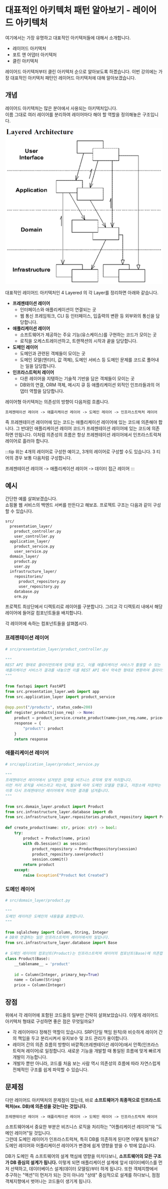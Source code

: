 # 대표적인 아키텍처 패턴 알아보기 - 레이어드 아키텍처

여기에서는 가장 유명하고 대표적인 아키텍처들에 대해서 소개합니다. 

- 레이어드 아키텍처
- 포트 앤 어댑터 아키텍처
- 클린 아키텍처

레이어드 아키텍처부터 클린 아키텍처 순으로 알아보도록 하곘습니다. 이번 강의에는 가장 대표적인 아키텍처 패턴인 레이어드 아키텍처에 대해 알아보겠습니다. 

## 개념

레이어드 아키텍처는 많은 분야에서 사용되는 아키텍처입니다.  
이름 그대로 여러 레이어를 분리하여 레이어마다 해야 할 역할을 정의해놓은 구조입니다.

![img](./images/layered-architecture.png)

대표적인 레이어드 아키텍처인 4 Layered 의 각 Layer를 정리하면 아래와 같습니다. 

-   **프레젠테이션 레이어**
    -   인터페이스와 애플리케이션이 연결되는 곳
    -   웹 통신 프레임워크, CLI 등 인터페이스, 입출력의 변환 등 외부와의 통신을 담당합니다.
-   **애플리케이션 레이어**
    -   소프트웨어가 제공하는 주요 기능(유스케이스)를 구현하는 코드가 모이는 곳
    -   로직을 오케스트레이션하고, 트랜잭션의 시작과 끝을 담당합니다.
-   **도메인 레이어**
    -   도메인과 관련된 객체들이 모이는 곳
    -   도메인 모델(엔티티, 값 객체), 도메인 서비스 등 도메인 문제를 코드로 풀어내는 일을 담당합니다.
-   **인프라스트럭처 레이어**
    -   다른 레이어을 지탱하는 기술적 기반을 담은 객체들이 모이는 곳
    -   DB와의 연결, ORM 객체, 메시지 큐 등 애플리케이션 외적인 인프라들과의 어댑터 역할을 담당합니다.

레이어형 아키텍처는 의존성의 방향이 다음처럼 흐릅니다.

```
프레젠테이션 레이어 -> 애플리케이션 레이어 -> 도메인 레이어 -> 인프라스트럭처 레이어
```

 즉 프레젠테이션 레이어에 있는 코드는 애플리케이션 레이어에 있는 코드에 의존해야 합니다. 그 반대인 애플리케이션 레이어 코드가 프레젠테이션 레이어에 있는 코드에 의존하면 안됩니다. 이처럼 의존성의 흐름은 항상 프레젠테이션 레이어에서 인프라스트럭쳐 레이어로 흘러야 합니다.

:::tip
위는 4개의 레이어로 구성한 예이고, 3개의 레이어로 구성할 수도 있습니다. 3 티어의 경우 보통 다음처럼 구성합니다.

프레젠테이션 레이어 -> 애플리케이션 레이어 -> 데이터 접근 레이어
:::



## 예시

간단한 예를 살펴보겠습니다.  
쇼핑몰 웹 서비스의 백엔드 서버를 만든다고 해보죠. 프로젝트 구조는 다음과 같이 구성할 수 있습니다.

```
src/
  presentation_layer/
    product_controller.py
    user_controller.py
  application_layer/
    product_service.py
    user_service.py
  domain_layer/
    product.py
    user.py
  infrastructure_layer/
  	repositories/
  	  product_repository.py
  	  user_repository.py
    database.py
    orm.py
```

프로젝트 최상단에서 디렉토리로 레이어를 구분합니다. 그리고 각 디렉토리 내에서 해당 레이어에 들어갈 컴포넌트들을 배치합니다.

각 레이어에 속하는 컴포넌트들을 살펴봅시다. 

### 프레젠테이션 레이어

```python
# src/presentation_layer/product_controller.py

"""
REST API 형태로 클라이언트에게 입력을 받고, 이를 애플리케이션 서비스가 활용할 수 있는 형태로 바꾸어 전달합니다.
애플리케이션 서비스가 결과를 내놓으면 이를 REST API 에서 약속한 형태로 변환하여 클라이언트에게 HTTP 통신으로 반환합니다.
"""

from fastapi import FastAPI
from src.presentation_layer.web import app
from src.application_layer import product_service
        
@app.post("/products", status_code=200)
def register_products(json_req) -> None:
    product = product_service.create_product(name=json_req.name, price=json_req.price)
    response = {
        "product": product
    }
    return response
```

### 애플리케이션 레이어

```python
# src/application_layer/product_service.py

"""
프레젠테이션 레이어에서 넘겨받은 입력을 비즈니스 로직에 맞게 처리합니다. 
이런 처리 로직을 서비스라고 하는데, 필요에 따라 도메인 모델을 만들고, 저장소에 저장하는 등 여러 세부적인 로직을 오케스트레이션 합니다.
이후 다시 프레젠테이션 레이어에게 처리한 결과를 넘겨줍니다.
"""

from src.domain_layer.product import Product
from src.infrastructure_layer.database import db
from src.infrastructure_layer.repositories.product_repository import ProductRepository

def create_product(name: str, price: str) -> bool:
    try:
        product = Product(name, price)
        with db.Session() as session:
            product_repository = ProductRepository(session)
            product_repository.save(product)
            session.commit()
        return product
    except:
        raise Exception("Product Not Created")
```

### 도메인 레이어

```python
# src/domain_layer/product.py

"""
도메인 레이어은 도메인의 내용들을 표현합니다.
"""

from sqlalchemy import Column, String, Integer
# DB와 연결하는 일은 인프라스트럭처 레이어에서의 일입니다.
from src.infrastructure_layer.database import Base  

# 도메인 레이어의 컴포넌트(Product)는 인프라스트럭쳐 레이어의 컴포넌트(Base)에 의존합니다.
class Product(Base):
    __tablename__ = 'product'
    
    id = Column(Integer, primary_key=True)
    name = Column(String)
    price = Column(Integer)
```


## 장점

위에서 각 레이어에 포함된 코드들의 일부만 간략히 살펴보았습니다. 이렇게 레이어드 아키텍처 형태로 구성하면 좋은 점은 무엇일까요?

- 각 레이어마다 정해진 역할이 있습니다. SRP(단일 책임 원칙)와 비슷하게 레이어 간의 책임을 두고 분리시켜서 유지보수 및 코드 관리가 용이합니다.
- 레이어 간의 의존 흐름의 방향이 바깥쪽(프레젠테이션 레이어)에서 안쪽(인프라스트럭쳐 레이어)로 일정합니다. 새로운 기능을 개발할 때 통일된 흐름에 맞게 빠르게 개발이 가능합니다.   
- 개발자 뿐만 아니라, 코드를 처음 보는 사람 역시 의존성의 흐름에 따라 자연스럽게 전체적인 구조를 쉽게 파악할 수 있습니다.

## 문제점

다만 레이어드 아키텍처의 문제점이 있는데, 바로 **소프트웨어가 최종적으로 인프라스트럭처(ex. DB)에 의존성을 갖는다는 것입니다.**   

```
프레젠테이션 레이어 -> 애플리케이션 레이어 -> 도메인 레이어 -> 인프라스트럭쳐 레이어
```


소프트웨어에서 중요한 부분은 비즈니스 로직을 처리하는 "어플리케이션 레이어"와 "도메인 레이어"일 것입니다.   
그런데 도메인 레이어가 인프라스트럭쳐, 특히 DB를 의존하게 된다면 어떻게 될까요? 도메인 레이어와 어플리케이션 레이어가 변경에 쉽게 영향을 받을 수 밖에 없습니다.

DB가 도메인 즉 소프트웨어의 설계 핵심에 영향을 미치다보니, **소프트웨어의 모든 구조가 DB 중심의 설계가 됩니다.** 
이렇게 되면 애플리케이션 설계에 앞서 데이터베이스를 먼저 선택하고, 데이터베이스 설계(데이터 모델링)부터 하게 됩니다.
또한 객체지향에서 추구하는 "액션"이 먼저가 되는 것이 아니라 "상태" 중심적으로 설계를 하다보니, 점점 객체지향에서 벗어나는 코드들이 생기게 됩니다. 
